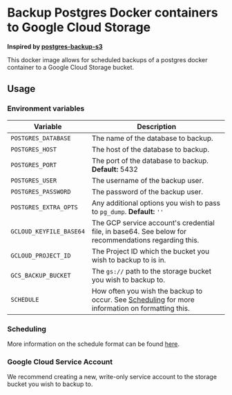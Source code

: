 # Backup Postgres Docker containers to Google Cloud Storage
**Inspired by [postgres-backup-s3](https://github.com/schickling/dockerfiles/tree/master/postgres-backup-s3)**

This docker image allows for scheduled backups of a postgres docker container to a Google Cloud Storage bucket.

## Usage

### Environment variables
| Variable                | Description                                                                                                    |
|-------------------------|----------------------------------------------------------------------------------------------------------------|
| `POSTGRES_DATABASE`     | The name of the database to backup.                                                                            |
| `POSTGRES_HOST`         | The host of the database to backup.                                                                            |
| `POSTGRES_PORT`         | The port of the database to backup.  **Default:** 5432                                                         |
| `POSTGRES_USER`         | The username of the backup user.                                                                               |
| `POSTGRES_PASSWORD`     | The password of the backup user.                                                                               |
| `POSTGRES_EXTRA_OPTS`   | Any additional options you wish to pass to `pg_dump`. **Default:** `''`                                        |
| `GCLOUD_KEYFILE_BASE64` | The GCP service account's credential file, in base64. See below for recommendations regarding this.            |
| `GCLOUD_PROJECT_ID`     | The Project ID which the bucket you wish to backup to is in.                                                   |
| `GCS_BACKUP_BUCKET`     | The `gs://` path to the storage bucket you wish to backup to.                                                  |
| `SCHEDULE`              | How often you wish the backup to occur. See [Scheduling](#Scheduling) for more information on formatting this. |

### Scheduling

More information on the schedule format can be found [here](https://godoc.org/github.com/robfig/cron#hdr-Predefined_schedules).

### Google Cloud Service Account

We recommend creating a new, write-only service account to the storage bucket you wish to backup to.